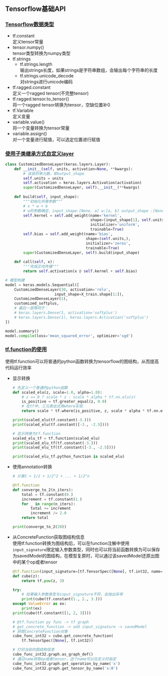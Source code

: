 ## Tensorflow基础API   

### [Tensorflow数据类型](./tf-basic-api.ipynb)   
* tf.constant   
    定义tensor常量   
* tensor.numpy()     
    tensor类型转换为numpy类型   
* tf.strings    
    * tf.strings.length   
        输出strings长度，如果strings是字符串数组，会输出每个字符串的长度    
    * tf.strings.unicode_decode   
        对strings进行unicode编码   
* tf.ragged.constant    
    定义一个ragged tensor(不完整tensor)    
* tf.ragged.tensor.to_tensor()    
    将一个ragged tensor转换为tensor，空缺位置补0   
* tf.Variable    
    定义变量    
* variable.value()   
    将一个变量转换为tensor常量     
* variable.assign()     
    对一个变量进行赋值，可以选定位置进行赋值     

### [使用子类继承方式自定义layer](./tf_keras_regression_customized_layer.ipynb)   

```python
class CustomizedDenseLayer(keras.layers.Layer):
    def __init__(self, units, activation=None, **kwargs):
        # 该层的单元数，即output_shape
        self.units = units
        self.activation = keras.layers.Activation(activation)
        super(CustomizedDenseLayer, self).__init__(**kwargs)
    
    def build(self, input_shape):
        """初始化所需参数"""
        # x * w + b 
        # w的参数确定，input_shape:[None, a] w:[a, b] output_shape :[None, b]
        self.kernel = self.add_weight(name='kernel',
                                      shape=(input_shape[1], self.units),
                                      initializer='uniform',
                                      trainable=True)
        self.bias = self.add_weight(name='bias',
                                    shape=(self.units,),
                                    initializer='zeros',
                                    trainable=True)
        super(CustomizedDenseLayer, self).build(input_shape)
        
    def call(self, x):
        """完成正向传播"""
        return self.activation(x @ self.kernel + self.bias)   

# 模型构建
model = keras.models.Sequential([
    CustomizedDenseLayer(30, activation='relu',
                      input_shape=X_train.shape[1:]),
    CustomizedDenseLayer(1),
    customized_softplus,
    # 最后一层等同于：
    # keras.layers.Dense(1, activation='softplus')
    # keras.layers.Dense(1), keras.layers.Activation('softplus')
])

model.summary()
model.compile(loss='mean_squared_error', optimizer='sgd')
``` 

### [tf.function的使用](./tf_function_and_auto_graph.ipynb)      
使用tf.function可以将普通的python函数转换为tensorflow的图结构，从而提高代码运行效率    

* 显示转换  
    ```python
    # 先定义一个普通的python函数 
    def scaled_elu(z, scale=1.0, alpha=1.0):
        # z >= 0 ? scale * z : scale * alpha * tf.nn.elu(z)
        is_positive = tf.greater_equal(z, 0.0)
        # 在tf中，三元表达式用where实现
        return scale * tf.where(is_positive, z, scale * alpha * tf.nn.elu(z))

    print(scaled_elu(tf.constant(-3.)))
    print(scaled_elu(tf.constant([-3., -2.5])))

    # 显示转换为tf.function 
    scaled_elu_tf = tf.function(scaled_elu)
    print(scaled_elu_tf(tf.constant(-3.)))
    print(scaled_elu_tf(tf.constant([-3., -2.5])))

    print(scaled_elu_tf.python_function is scaled_elu)
    ```  

* 使用annotation转换   
    ```python
    # 计算1 + 1/2 + 1/2^2 + ... + 1/2^n

    @tf.function
    def converge_to_2(n_iters):
        total = tf.constant(0.)
        increment = tf.constant(1.)
        for _ in range(n_iters):
            total += increment
            increment /= 2.0
        return total

    print(converge_to_2(20))
    ```   

* 从ConcreteFunction获取图结构信息    
    使用tf.function转换为图结构后，可以在function注解中使用`input_signature`限定输入参数类型，同时也可以将当前函数转换为可以保存为savedModel的图结构，在模型复原时，可以通过该savedModel还原出图中的某个op或者tensor    

    ```python   
    @tf.function(input_signature=[tf.TensorSpec([None], tf.int32, name='x')])
    def cube(z):
        return tf.pow(z, 3)

    try:
        # 如果输入参数类型与input_signature不符，会抛出异常
        print(cube(tf.constant(1., 2., 3.)))
    except ValueError as ex:
        print(ex)
    print(cube(tf.constant([1, 2, 3])))

    # @tf.function py func -> tf graph
    # get_concrete_function -> add input_signature -> savedModel
    # 获取ConcreteFunction对象
    cube_func_int32 = cube.get_concrete_function(
        tf.TensorSpec([None], tf.int32))    

    # 打印当前的图结构信息 
    cube_func_int32.graph.as_graph_def()
    # 通过name获取op或者tensor，这个name可以在定义时指定
    cube_func_int32.graph.get_operation_by_name('x')
    cube_func_int32.graph.get_tensor_by_name('x:0')
    ```

